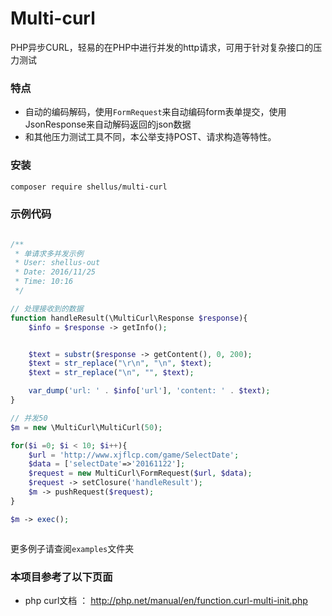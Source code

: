 # Multi-curl
PHP异步CURL，轻易的在PHP中进行并发的http请求，可用于针对复杂接口的压力测试

### 特点
 - 自动的编码解码，使用`FormRequest`来自动编码form表单提交，使用JsonResponse来自动解码返回的json数据
 - 和其他压力测试工具不同，本公举支持POST、请求构造等特性。

### 安装

```bash
composer require shellus/multi-curl
```

### 示例代码

```php

/**
 * 单请求多并发示例
 * User: shellus-out
 * Date: 2016/11/25
 * Time: 10:16
 */

// 处理接收到的数据
function handleResult(\MultiCurl\Response $response){
    $info = $response -> getInfo();


    $text = substr($response -> getContent(), 0, 200);
    $text = str_replace("\r\n", "\n", $text);
    $text = str_replace("\n", "", $text);

    var_dump('url: ' . $info['url'], 'content: ' . $text);
}

// 并发50
$m = new \MultiCurl\MultiCurl(50);

for($i =0; $i < 10; $i++){
    $url = 'http://www.xjflcp.com/game/SelectDate';
    $data = ['selectDate'=>'20161122'];
    $request = new MultiCurl\FormRequest($url, $data);
    $request -> setClosure('handleResult');
    $m -> pushRequest($request);
}

$m -> exec();



```
更多例子请查阅`examples`文件夹

### 本项目参考了以下页面
 - php curl文档 ： http://php.net/manual/en/function.curl-multi-init.php